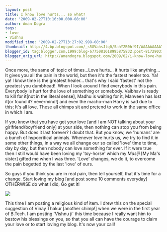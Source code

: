 ```yaml
---
layout: post
title: I know love hurts... so what?
date: '2009-02-27T10:16:00.000-08:00'
author: Aman Dogra
tags:
- love
- Vishnu
modified_time: '2009-02-27T13:27:02.998-08:00'
thumbnail: http://4.bp.blogspot.com/_s5GVahsJtq0/SahYZB0hf9I/AAAAAAAAA78/Y9L_6mxjlH8/s72-c/Vishnu.jpg
blogger_id: tag:blogger.com,1999:blog-6775081618995875832.post-8172903142248802488
blogger_orig_url: http://amandogra.blogspot.com/2009/02/i-know-love-hurts-so-what.html
---
```


Once more, the same ol' topic of times...Love hurts... it hurts like
anything... It gives you all the pain in the world, but then it's the
fastest healer too. Ya! ya! I know time is the greatest healer... that's
why I said 'fastest' not the greatest you dumbhead!. When I look around
I find everybody in this pain. Everybody is hurt for the love of
something or somebody. <!--more--> Vaibhav is ready to kill for it\[not in the
literal sense\], Madhu is waiting for it, Manveen has lost it\[or found
it? nevermind!\] and even the macho-man Harry is sad due to this; It's
all love. These all chimps sit and pretend to work in the same office in
which I am.

If you know that you have got your love \[and I am NOT
talking about your girlfriend/boyfriend only\] at your side, then
nothing can stop you from being happy. But does it last forever? I doubt
that. But you know, we 'humans' are a bunch of hypocritical animals.
Whenever love hurts us, we try to find it in some other things, in a way
we all change our so called 'love' time to time, day by day, but then
nobody can love something for ever. If it were true then I still would
have been loving my 'toy-horse' which my *Masiji* \[My Ma's sister\] gifted me
when I was three. 'Love' changes, we do it, to overcome the pain
begetted by the last 'love' of ours.

So guys if you think you are in real pain, then tell yourself, that it's
time for a change. Start loving my blog \[and post some 10 comments
everyday\] OTHERWISE do what I did, Go get it!

[![](http://4.bp.blogspot.com/_s5GVahsJtq0/SahYZB0hf9I/AAAAAAAAA78/Y9L_6mxjlH8/s320/Vishnu.jpg)](http://4.bp.blogspot.com/_s5GVahsJtq0/SahYZB0hf9I/AAAAAAAAA78/Y9L_6mxjlH8/s1600-h/Vishnu.jpg)

This time I am posting a religious kind of item. I drew this on the
special suggestion of Vinay Thakur \[another chimp!\] when we were in
the first year of B.Tech. I am posting 'Vishnu ji' this time because I
really want him to bestow his blessings on you, so that you all can have
the courage to claim your love or to start loving my blog. It's now your
call!
